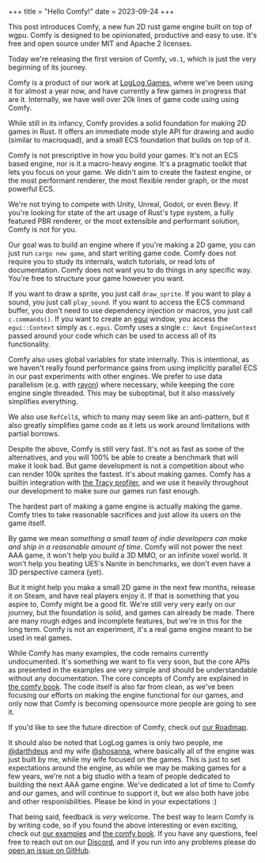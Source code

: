 +++
title = "Hello Comfy!"
date = 2023-09-24
+++

This post introduces Comfy, a new fun 2D rust game engine built on top of wgpu.
Comfy is designed to be opinionated, productive and easy to use. It's free and
open source under MIT and Apache 2 licenses.

Today we're releasing the first version of Comfy, `v0.1`, which is just the
very beginning of its journey.

Comfy is a product of our work at [LogLog Games](https://loglog.games/), where
we've been using it for almost a year now, and have currently a few games in
progress that are it. Internally, we have well over 20k lines of game code
using using Comfy.

While still in its infancy, Comfy provides a solid foundation for making 2D
games in Rust. It offers an immediate mode style API for drawing and audio
(similar to macroquad), and a small ECS foundation that builds on top of it.

Comfy is not prescriptive in how you build your games. It's not an ECS based
engine, nor is it a macro-heavy engine. It's a pragmatic toolkit that lets you
focus on your game. We didn't aim to create the fastest engine, or the most
performant renderer, the most flexible render graph, or the most powerful ECS.

We're not trying to compete with Unity, Unreal, Godot, or even Bevy. If you're
looking for state of the art usage of Rust's type system, a fully featured PBR
renderer, or the most extensible and performant solution, Comfy is not for you.

Our goal was to build an engine where if you're making a 2D game, you can just
run `cargo new game`, and start writing game code. Comfy does not require you
to study its internals, watch tutorials, or read lots of documentation. Comfy
does not want you to do things in any specific way. You're free to structure
your game however you want.

If you want to draw a sprite, you just call `draw_sprite`. If you want to play
a sound, you just call `play_sound`. If you want to access the ECS command
buffer, you don't need to use dependency injection or macros, you just call
`c.commands()`. If you want to create an [egui](https://www.egui.rs/) window,
you access the `egui::Context` simply as `c.egui`. Comfy uses a single `c: &mut
EngineContext` passed around your code which can be used to access all of its
functionality.

Comfy also uses global variables for state internally. This is intentional, as
we haven't really found performance gains from using implicitly parallel ECS in
our past experiments with other engines. We prefer to use data parallelism
(e.g. with [rayon](https://docs.rs/rayon/latest/rayon/)) where necessary, while
keeping the core engine single threaded. This may be suboptimal, but it also
massively simplifies everything.

We also use `RefCell`s, which to many may seem like an anti-pattern, but it
also greatly simplifies game code as it lets us work around limitations with
partial borrows.

Despite the above, Comfy is still very fast. It's not as fast as some of the
alternatives, and you will 100% be able to create a benchmark that will make it
look bad. But game development is not a competition about who can render 100k
sprites the fastest. It's about making games. Comfy has a builtin integration
with [the Tracy profiler](https://github.com/wolfpld/tracy), and we use it
heavily throughout our development to make sure our games run fast enough.

The hardest part of making a game engine is actually making the game. Comfy
tries to take reasonable sacrifices and just allow its users on the game
itself.

By game we mean _something a small team of indie developers can make and ship
in a reasonable amount of time_. Comfy will not power the next AAA game, it
won't help you build a 3D MMO, or an infinite voxel world. It won't help you
beating UE5's Nanite in benchmarks, we don't even have a 3D perspective camera
(yet).

But it might help you make a small 2D game in the next few months, release it
on Steam, and have real players enjoy it. If that is something that you aspire
to, Comfy might be a good fit. We're still very very early on our journey, but
the foundation is solid, and games can already be made. There are many rough
edges and incomplete features, but we're in this for the long term. Comfy is
not an experiment, it's a real game engine meant to be used in real games.

While Comfy has many examples, the code remains currently undocumented. It's
something we want to fix very soon, but the core APIs as presented in the
examples are very simple and should be understandable without any
documentation. The core concepts of Comfy are explained in [the comfy
book](https://comfyengine.org/book/). The code itself is also far from clean,
as we've been focusing our efforts on making the engine functional for our games,
and only now that Comfy is becoming opensource more people are going to see it.

If you'd like to see the future direction of Comfy, check out [our
Roadmap](https://comfyengine.org/book/roadmap/).

It should also be noted that LogLog games is only two people, me
[@darthdeus](https://github.com/darthdeus) and my wife
[@shosanna](https://github.com/shosanna), where basically all of the
engine was just built by me, while my wife focused on the games. This is
just to set expectations around the engine, as while we may be making
games for a few years, we're not a big studio with a team of people
dedicated to building the next AAA game engine. We've dedicated a lot of
time to Comfy and our games, and will continue to support it, but we
also both have jobs and other responisbilities. Please be kind in your
expectations :)

That being said, feedback is _very_ welcome. The best way to learn Comfy is by
writing code, so if you found the above interesting or even exciting, check out
[our examples](https://github.com/darthdeus/comfy/tree/master/comfy/examples)
and [the comfy book](https://comfyengine.org/book/). If you have any questions,
feel free to reach out on our [Discord](https://discord.gg/M8hySjuG48), and if
you run into any problems please do [open an issue on
GitHub](https://github.com/darthdeus/comfy/issues).
